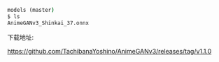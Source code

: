 ```cmd
models (master)
$ ls
AnimeGANv3_Shinkai_37.onnx 
```

下载地址:

https://github.com/TachibanaYoshino/AnimeGANv3/releases/tag/v1.1.0